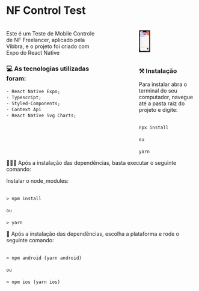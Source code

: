# NF Control Test

<br />
<div class="row">

  <div style="width: 50%; float:left; margin-right:20%">
Este é um Teste de Mobile Controle de NF Freelancer, aplicado pela Vibbra, e o projeto foi criado com Expo do React Native

### 💻 As tecnologias utilizadas foram:

    - React Native Expo;
    - Typescript;
    - Styled-Components;
    - Context Api
    - React Native Svg Charts;

  </div>
  <div class="column" style="margin-left: 30px">
  <img  align="center"  alt="GIF"  src="./assets/project.gif"  width="20%" />

  </div>
</div>

<br />

### ⚒️ Instalação

Para instalar abra o terminal do seu computador, navegue até a pasta raiz do projeto e digite:

```

npx install

ou

yarn

```

👨🏾‍💻 Após a instalação das dependências, basta executar o seguinte comando:

Instalar o node_modules:

```

> npm install

ou

> yarn

```

📱 Após a instalação das dependências, escolha a plataforma e rode o seguinte comando:

```

> npm android (yarn android)

ou

> npm ios (yarn ios)

```
